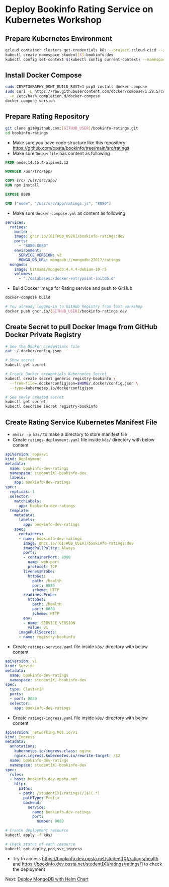 # Deploy Bookinfo Rating Service on Kubernetes Workshop

## Prepare Kubernetes Environment

```bash
gcloud container clusters get-credentials k8s --project zcloud-cicd --zone asia-southeast1-a
kubectl create namespace student[X]-bookinfo-dev
kubectl config set-context $(kubectl config current-context) --namespace=student[X]-bookinfo-dev
```

## Install Docker Compose

```bash
sudo CRYPTOGRAPHY_DONT_BUILD_RUST=1 pip3 install docker-compose
sudo curl -L https://raw.githubusercontent.com/docker/compose/1.28.5/contrib/completion/bash/docker-compose \
  -o /etc/bash_completion.d/docker-compose
docker-compose version
```

## Prepare Rating Repository

```bash
git clone git@github.com:[GITHUB_USER]/bookinfo-ratings.git
cd bookinfo-ratings
```

* Make sure you have code structure like this repository <https://github.com/opsta/bookinfo/tree/main/src/ratings>
* Make sure `Dockerfile` has content as following

```Dockerfile
FROM node:14.15.4-alpine3.12

WORKDIR /usr/src/app/

COPY src/ /usr/src/app/
RUN npm install

EXPOSE 8080

CMD ["node", "/usr/src/app/ratings.js", "8080"]
```

* Make sure `docker-compose.yml` as content as following

```yaml
services:
  ratings:
    build: .
    image: ghcr.io/[GITHUB_USER]/bookinfo-ratings:dev
    ports:
      - "8080:8080"
    environment:
      SERVICE_VERSION: v2
      MONGO_DB_URL: mongodb://mongodb:27017/ratings
  mongodb:
    image: bitnami/mongodb:4.4.4-debian-10-r5
    volumes:
      - "./databases:/docker-entrypoint-initdb.d"
```

* Build Docker Image for Rating service and push to GitHub

```bash
docker-compose build

# You already logged-in to GitHub Registry from last workshop
docker push ghcr.io/[GITHUB_USER]/bookinfo-ratings:dev
```

## Create Secret to pull Docker Image from GitHub Docker Private Registry

```bash
# See the Docker credentials file
cat ~/.docker/config.json

# Show secret
kubectl get secret

# Create Docker credentials Kubernetes Secret
kubectl create secret generic registry-bookinfo \
  --from-file=.dockerconfigjson=$HOME/.docker/config.json \
  --type=kubernetes.io/dockerconfigjson

# See newly created secret
kubectl get secret
kubectl describe secret registry-bookinfo
```

## Create Rating Service Kubernetes Manifest File

* `mkdir -p k8s/` to make a directory to store manifest file
* Create `ratings-deployment.yaml` file inside `k8s/` directory with below content

```yaml
apiVersion: apps/v1
kind: Deployment
metadata:
  name: bookinfo-dev-ratings
  namespace: student[X]-bookinfo-dev
  labels:
    app: bookinfo-dev-ratings
spec:
  replicas: 1
  selector:
    matchLabels:
      app: bookinfo-dev-ratings
  template:
    metadata:
      labels:
        app: bookinfo-dev-ratings
    spec:
      containers:
      - name: bookinfo-dev-ratings
        image: ghcr.io/[GITHUB_USER]/bookinfo-ratings:dev
        imagePullPolicy: Always
        ports:
        - containerPort: 8080
          name: web-port
          protocol: TCP
        livenessProbe:
          httpGet:
            path: /health
            port: 8080
            scheme: HTTP
        readinessProbe:
          httpGet:
            path: /health
            port: 8080
            scheme: HTTP
        env:
        - name: SERVICE_VERSION
          value: v1
      imagePullSecrets:
      - name: registry-bookinfo
```

* Create `ratings-service.yaml` file inside `k8s/` directory with below content

```yaml
apiVersion: v1
kind: Service
metadata:
  name: bookinfo-dev-ratings
  namespace: student[X]-bookinfo-dev
spec:
  type: ClusterIP
  ports:
  - port: 8080
  selector:
    app: bookinfo-dev-ratings
```

* Create `ratings-ingress.yaml` file inside `k8s/` directory with below content

```yaml
apiVersion: networking.k8s.io/v1
kind: Ingress
metadata:
  annotations:
    kubernetes.io/ingress.class: nginx
    nginx.ingress.kubernetes.io/rewrite-target: /$2
  name: bookinfo-dev-ratings
  namespace: student[X]-bookinfo-dev
spec:
  rules:
  - host: bookinfo.dev.opsta.net
    http:
      paths:
      - path: /student[X]/ratings(/|$)(.*)
        pathType: Prefix
        backend:
          service:
            name: bookinfo-dev-ratings
            port:
              number: 8080
```

```bash
# Create deployment resource
kubectl apply -f k8s/

# Check status of each resource
kubectl get deploy,pod,svc,ingress
```

* Try to access <https://bookinfo.dev.opsta.net/student[X]/ratings/health> and <https://bookinfo.dev.opsta.net/student[X]/ratings/ratings/1> to check the deployment

Next: [Deploy MongoDB with Helm Chart](09-helm-mongodb.md)
